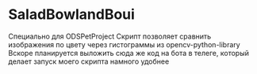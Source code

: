 # SaladBowlandBoui
Специально для ODSPetProject
Скрипт позволяет сравнить изображения по цвету через гистограммы из opencv-python-library 
Вскоре планируется выложить сюда же код на бота в телеге, который делает запуск моего скрипта намного удобнее
